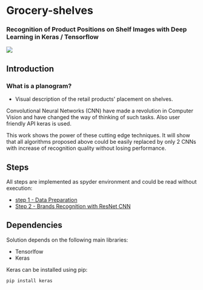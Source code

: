 # Grocery-shelves
### Recognition of Product Positions on Shelf Images with Deep Learning in Keras / Tensorflow

![](docs/images/planogram.jpg)

## Introduction

### What is a planogram?
- Visual description of the retail products' placement on shelves.

Convolutional Neural Networks (CNN) have made a revolution in Computer Vision and have changed the way of thinking of such tasks.
Also user friendly API keras is used.

This work shows the power of these cutting edge techniques. It will show that all algorithms proposed above could be easily replaced
by only 2 CNNs with increase of recognition quality without losing performance.

## Steps

All steps are implemented as spyder environment and could be read without execution:
*   [step 1 - Data Preparation](https://github.com/Vik-Mal/Product-recognition-on-the-shelves-using-neural-networks-using-Keras-and-Tensorflow/blob/master/step%201%20-%20Data%20Preparation.py)
*   [Step 2 - Brands Recognition with ResNet CNN](https://github.com/empathy87/nn-grocery-shelves/blob/master/Step%202%20-%20Brands%20Recognition%20with%20CNN.ipynb)

## Dependencies

Solution depends on the following main libraries:
*   Tensorlfow
*   Keras

Keras can be installed using pip:
``` bash
pip install keras
```


